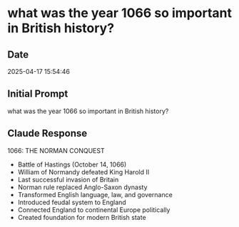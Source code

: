# what was the year 1066 so important in British history?

## Date
2025-04-17 15:54:46

## Initial Prompt
what was the year 1066 so important in British history?

## Claude Response
1066: THE NORMAN CONQUEST

- Battle of Hastings (October 14, 1066)
- William of Normandy defeated King Harold II
- Last successful invasion of Britain
- Norman rule replaced Anglo-Saxon dynasty
- Transformed English language, law, and governance
- Introduced feudal system to England
- Connected England to continental Europe politically
- Created foundation for modern British state
